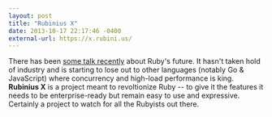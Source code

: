 ```yaml
---
layout: post
title: "Rubinius X"
date: 2013-10-17 22:17:46 -0400
external-url: https://x.rubini.us/
---
```


There has been [some talk recently][] about Ruby's future. It hasn't taken hold
of industry and is starting to lose out to other languages (notably Go &
JavaScript) where concurrency and high-load performance is king. **Rubinius X**
is a project meant to revoltionize Ruby -- to give it the features it needs to
be enterprise-ready but remain easy to use and expressive. Certainly a project
to watch for all the Rubyists out there.

[some talk recently]: https://www.reddit.com/r/programming/comments/1oi8wd/ruby_is_a_dying_language/

